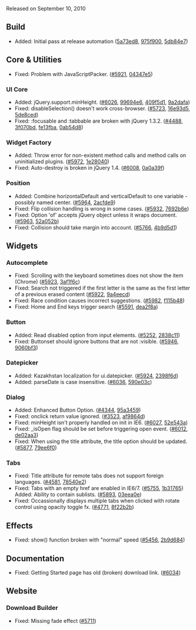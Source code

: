 <script>{
	"title": "jQuery UI 1.8.5 Changelog"
}</script>

Released on September 10, 2010

## Build

* Added: Initial pass at release automation ([5a73ed8](http://github.com/jquery/jquery-ui/commit/5a73ed8dec3c1fbb9ec6b309dab22571eec58988), [975f900](http://github.com/jquery/jquery-ui/commit/975f900e177eff0ca05f7df64a79263fd92cdd9d), [5db84e7](http://github.com/jquery/jquery-ui/commit/5db84e7db1ff76f72583d668bd62e04fb284fd11))

## Core &amp; Utilities

* Fixed: Problem with JavaScriptPacker. ([#5921](http://bugs.jqueryui.com/ticket/5921), [04347e5](http://github.com/jquery/jquery-ui/commit/04347e5a0daadf021995328616102816fb8b2d4c))

### UI Core

* Added: jQuery.support.minHeight. ([#6026](http://bugs.jqueryui.com/ticket/6026), [99694e6](http://github.com/jquery/jquery-ui/commit/99694e6fec88c0fbb10144f856073f01cd44091f), [409f5d1](http://github.com/jquery/jquery-ui/commit/409f5d1ba0fe572e8a208a550c42aed516fc4fe3), [9a2dafa](http://github.com/jquery/jquery-ui/commit/9a2dafa94828fc43537c6fbfd133be84ca55d04b))
* Fixed: disableSelection() doesn't work cross-browser. ([#5723](http://bugs.jqueryui.com/ticket/5723), [16e93d5](http://github.com/jquery/jquery-ui/commit/16e93d5189a5aed10df23e85b5d40b14d126eede), [5de8ced](http://github.com/jquery/jquery-ui/commit/5de8ced5d9e8b18d96cb2e3868123dd41402fc00))
* Fixed: :focusable and :tabbable are broken with jQuery 1.3.2. ([#4488](http://bugs.jqueryui.com/ticket/4488), [3f070bd](http://github.com/jquery/jquery-ui/commit/3f070bdc62a8d00ca6d8428b1a1fe9e39ff72c65), [fe13fba](http://github.com/jquery/jquery-ui/commit/fe13fbadd45b59fb67ce6b47c5aea6231596a7c7), [0ab54d8](http://github.com/jquery/jquery-ui/commit/0ab54d87dc521b73819a3ac480f7aa94365e52e2))

### Widget Factory

* Added: Throw error for non-existent method calls and method calls on uninitialized plugins. ([#5972](http://bugs.jqueryui.com/ticket/5972), [1e28040](http://github.com/jquery/jquery-ui/commit/1e28040cf358d0fe81ee83a2e35d7dbb65362afa))
* Fixed: Auto-destroy is broken in jQuery 1.4. ([#6008](http://bugs.jqueryui.com/ticket/6008), [0a0a39f](http://github.com/jquery/jquery-ui/commit/0a0a39f896f83412dc91bedd6819c3a3a0932302))

### Position

* Added: Combine horizontalDefault and verticalDefault to one variable - possibly named center. ([#5964](http://bugs.jqueryui.com/ticket/5964), [2acfde9](http://github.com/jquery/jquery-ui/commit/2acfde9e5e411ece98bf7877212f0100d1c8c489))
* Fixed: Flip collision handling is wrong in some cases. ([#5932](http://bugs.jqueryui.com/ticket/5932), [7692b6e](http://github.com/jquery/jquery-ui/commit/7692b6e65f27c9e37aaec45d92e120fbd43288d9))
* Fixed: Option 'of' accepts jQuery object unless it wraps document. ([#5963](http://bugs.jqueryui.com/ticket/5963), [52a052b](http://github.com/jquery/jquery-ui/commit/52a052be79d21aa519ccb513dc00a7c54868ef03))
* Fixed: Collision should take margin into account. ([#5766](http://bugs.jqueryui.com/ticket/5766), [4b9d5d1](http://github.com/jquery/jquery-ui/commit/4b9d5d1b5bd36726c6e49b105c0f75649cca1ae4))

## Widgets

### Autocomplete

* Fixed: Scrolling with the keyboard sometimes does not show the item (Chrome) ([#5923](http://bugs.jqueryui.com/ticket/5923), [3af1f6c](http://github.com/jquery/jquery-ui/commit/3af1f6c1ce7aedc35d3852422c891f7a2a545a47))
* Fixed: Search not triggered if the first letter is the same as the first letter of a previous erased content ([#5922](http://bugs.jqueryui.com/ticket/5922), [9a4eecd](http://github.com/jquery/jquery-ui/commit/9a4eecdf85bf0a3accd7acb9fead64d6b5aad18e))
* Fixed: Race condition causes incorrect suggestions. ([#5982](http://bugs.jqueryui.com/ticket/5982), [f115b48](http://github.com/jquery/jquery-ui/commit/f115b48d2bd79aff1f65fb895d1ebc9517d82edc))
* Fixed: Home and End keys trigger search ([#5591](http://bugs.jqueryui.com/ticket/5591), [dea2f8a](http://github.com/jquery/jquery-ui/commit/dea2f8a7fc1d7c1d8fbf69aa50d7c1f28c3f35b6))

### Button

* Added: Read disabled option from input elements. ([#5252](http://bugs.jqueryui.com/ticket/5252), [2838c11](http://github.com/jquery/jquery-ui/commit/2838c11ea8fa1bd8dfffe27a6e28dee6d3e0d423))
* Fixed: Buttonset should ignore buttons that are not :visible. ([#5946](http://bugs.jqueryui.com/ticket/5946), [9060bf3](http://github.com/jquery/jquery-ui/commit/9060bf3d09a547563e94815f9e0a1c4908ebd904))

### Datepicker

* Added: Kazakhstan localization for ui.datepicker. ([#5924](http://bugs.jqueryui.com/ticket/5924), [2398f6d](http://github.com/jquery/jquery-ui/commit/2398f6d23a477dec6bcda364b93e2055bbae7864))
* Added: parseDate is case insensitive. ([#6036](http://bugs.jqueryui.com/ticket/6036), [590e03c](http://github.com/jquery/jquery-ui/commit/590e03cc328879f67b2350b76b50ec34d559739e))

### Dialog

* Added: Enhanced Button Option. ([#4344](http://bugs.jqueryui.com/ticket/4344), [95a3459](http://github.com/jquery/jquery-ui/commit/95a34593f98217e3a99f223e2ef3ca0a0fa8343b))
* Fixed: onclick return value ignored. ([#3523](http://bugs.jqueryui.com/ticket/3523), [af9864d](http://github.com/jquery/jquery-ui/commit/af9864dcc439bf8d04f4ade248725cc217f66d56))
* Fixed: minHeight isn't properly handled on init in IE6. ([#6027](http://bugs.jqueryui.com/ticket/6027), [52e543a](http://github.com/jquery/jquery-ui/commit/52e543a63760d9e9ca17e04e796ca80646326f4a))
* Fixed: _isOpen flag should be set before triggering open event. ([#6012](http://bugs.jqueryui.com/ticket/6012), [de02aa3](http://github.com/jquery/jquery-ui/commit/de02aa34a80eec32ad19e0c83ac88073ee551483))
* Fixed: When using the title attribute, the title option should be updated. ([#5877](http://bugs.jqueryui.com/ticket/5877), [79ee6f0](http://github.com/jquery/jquery-ui/commit/79ee6f0d7b94b71d89f30019e66a1746696d5608))

### Tabs

* Fixed: Title attribute for remote tabs does not support foreign languages. ([#4581](http://bugs.jqueryui.com/ticket/4581), [78540e2](http://github.com/jquery/jquery-ui/commit/78540e2c0c19a39922d19846333740d416b5b487))
* Fixed: Tabs with an empty href are enabled in IE6/7. ([#5755](http://bugs.jqueryui.com/ticket/5755), [1b31765](http://github.com/jquery/jquery-ui/commit/1b3176565561ccbd0c904620ae97690aff41b90b))
Added: Ability to contain sublists. ([#5893](http://bugs.jqueryui.com/ticket/5893), [03eea0e](http://github.com/jquery/jquery-ui/commit/03eea0e39dc15b5fc8c811461dd7c08b9e09f660))
* Fixed: Occassionally displays multiple tabs when clicked with rotate control using opacity toggle fx. ([#4771](http://bugs.jqueryui.com/ticket/4771), [8f22b2b](http://github.com/jquery/jquery-ui/commit/8f22b2b6b3e7ecf0b1f49f81e1fd65e5b2c7a9cb))

## Effects

* Fixed: show() function broken with "normal" speed ([#5456](http://bugs.jqueryui.com/ticket/5456), [2b9d684](http://github.com/jquery/jquery-ui/commit/2b9d684d1aed0fb50fba916ff8c69be5cc3fa4ae))

## Documentation

* Fixed: Getting Started page has old (broken) download link. ([#6034](http://bugs.jqueryui.com/ticket/6034))

## Website

### Download Builder

* Fixed: Missing fade effect ([#5711](http://bugs.jqueryui.com/ticket/5711))
